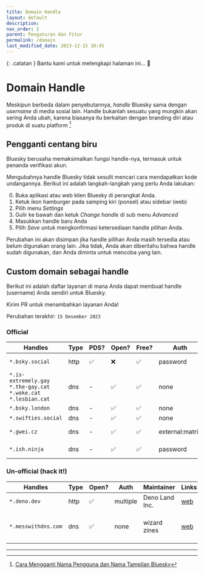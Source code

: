 ```yaml
---
title: Domain Handle
layout: default
description: 
nav_order: 2
parent: Pengaturan dan Fitur
permalink: /domain
last_modified_date: 2023-12-15 10:45
---
```


{: .catatan }
Bantu kami untuk melengkapi halaman ini... 🥺

# Domain Handle

Meskipun berbeda dalam penyebutannya, *handle* Bluesky sama dengan *username* di media sosial lain. Handle bukanlah sesuatu yang mungkin akan sering Anda ubah, karena biasanya itu berkaitan dengan branding diri atau produk di suatu platform [^1]

## Pengganti centang biru

Bluesky berusaha memaksimalkan fungsi handle-nya, termasuk untuk penanda verifikasi akun. 

Mengubahnya handle Bluesky tidak sesulit mencari cara mendapatkan kode undangannya. Berikut ini adalah langkah-langkah yang perlu Anda lakukan:

0. Buka aplikasi atau web klien Bluesky di perangkat Anda.
0. Ketuk ikon hamburger pada samping kiri (ponsel) atau sidebar (web)
0. Pilih menu *Settings*
0. Gulir ke bawah dan ketuk *Change handle* di sub menu *Advanced* 
0. Masukkan handle baru Anda
0. Pilih *Save* untuk mengkonfirmasi ketersediaan handle pilihan Anda.

Perubahan ini akan disimpan jika handle pilihan Anda masih tersedia atau belum digunakan orang lain. Jika tidak, Anda akan diberitahu bahwa handle sudah digunakan, dan Anda diminta untuk mencoba yang lain.

## Custom domain sebagai handle

Berikut ini adalah daftar layanan di mana Anda dapat membuat handle (username) Anda sendiri untuk Bluesky.

Kirim PR untuk menambahkan layanan Anda!

Perubahan terakhir: `15 Desember 2023`

### Official

| Handles   | Type  | PDS?  | Open? | Free? | Auth  | Maintainer    | Links |
|---        |---    |---    |---    |---    |---    |---            |---    |
| `*.bsky.social` | http | ✅ | ❌ | ✅ | password | [Bluesky PBLLC](https://bsky.app/profile/did:plc:z72i7hdynmk6r22z27h6tvur) | [web](https://blueskyweb.xyz/), [git](https://github.com/bluesky-social) |
| `*.is-extremely.gay`<br>`*.the-gay.cat`<br>`*.woke.cat`<br>`*.lesbian.cat` | dns | - | ✅ | ✅ | none | [@domi.zip](https://bsky.app/profile/did:plc:7bwr7mioqql34n2mrqwqypbz) | [web](https://handles.domi.zip/), [git](https://github.com/SlickDomique/open-handles) |
| `*.bsky.london` | dns | - | ✅ | ✅ | none | [@pfrazees.monster](https://bsky.app/profile/did:plc:p2cp5gopk7mgjegy6wadk3ep) | [web](https://bsky.london/) |
| `*.swifties.social` | dns | - | ✅ | ✅ | none | [@pfrazees.monster](https://bsky.app/profile/did:plc:p2cp5gopk7mgjegy6wadk3ep) | [web](https://bsky.london/) |
| `*.gwei.cz` | dns | - | ✅ | ✅ | external:matrix | [@gwei.cz](https://bsky.app/profile/did:plc:2bs6eyzyjkqb5gmqbfurccx2) | [web](https://app.element.io/#/room/bluesky:gwei.cz), [git](https://github.com/gweicz/atproto-handle-matrix-bot) |
| `*.ish.ninja` | dns | - | ✅ | ✅ | password | [@ishaanbedi.in](https://bsky.app/profile/did:plc:d5d2pdxfn2feddaqrxg337ta) | [web](https://www.ish.ninja/), [git](https://github.com/ishaanbedi/ish.ninja) |

### Un-official (hack it!)

| Handles   | Type  | Open? | Auth  | Maintainer    | Links | Note  |
|---        |---    |---    |---    |---            |---    |---    |
| `*.deno.dev` | http | ✅ | multiple | Deno Land Inc. | [web](https://deno.com/deploy) |  |
| `*.messwithdns.com` | dns | ✅ | none | wizard zines | [web](http://messwithdns.com/) | only temporary, suitable for testing |

---

[^1]: [Cara Mengganti Nama Pengguna dan Nama Tampilan Bluesky](https://voi.id/teknologi/316925/cara-mengganti-nama-pengguna-dan-nama-tampilan-bluesky)